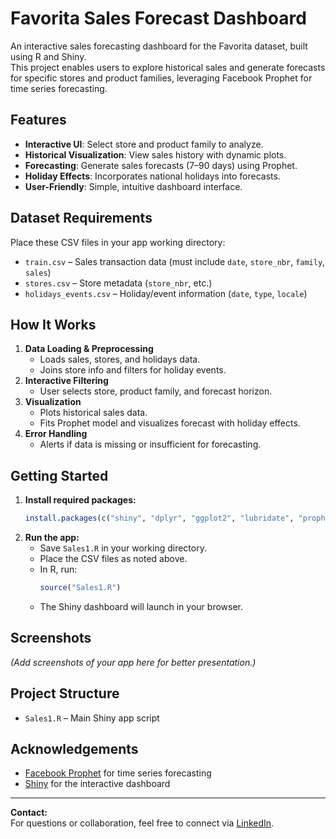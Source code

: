 # Favorita Sales Forecast Dashboard

An interactive sales forecasting dashboard for the Favorita dataset, built using R and Shiny.  
This project enables users to explore historical sales and generate forecasts for specific stores and product families, leveraging Facebook Prophet for time series forecasting.

## Features

- **Interactive UI**: Select store and product family to analyze.
- **Historical Visualization**: View sales history with dynamic plots.
- **Forecasting**: Generate sales forecasts (7–90 days) using Prophet.
- **Holiday Effects**: Incorporates national holidays into forecasts.
- **User-Friendly**: Simple, intuitive dashboard interface.

## Dataset Requirements

Place these CSV files in your app working directory:
- `train.csv` – Sales transaction data (must include `date`, `store_nbr`, `family`, `sales`)
- `stores.csv` – Store metadata (`store_nbr`, etc.)
- `holidays_events.csv` – Holiday/event information (`date`, `type`, `locale`)

## How It Works

1. **Data Loading & Preprocessing**
    - Loads sales, stores, and holidays data.
    - Joins store info and filters for holiday events.
2. **Interactive Filtering**
    - User selects store, product family, and forecast horizon.
3. **Visualization**
    - Plots historical sales data.
    - Fits Prophet model and visualizes forecast with holiday effects.
4. **Error Handling**
    - Alerts if data is missing or insufficient for forecasting.

## Getting Started

1. **Install required packages:**
    ```r
    install.packages(c("shiny", "dplyr", "ggplot2", "lubridate", "prophet", "readr", "data.table"))
    ```
2. **Run the app:**
    - Save `Sales1.R` in your working directory.
    - Place the CSV files as noted above.
    - In R, run:
      ```r
      source("Sales1.R")
      ```
    - The Shiny dashboard will launch in your browser.

## Screenshots

*(Add screenshots of your app here for better presentation.)*

## Project Structure

- `Sales1.R` – Main Shiny app script

## Acknowledgements

- [Facebook Prophet](https://facebook.github.io/prophet/) for time series forecasting
- [Shiny](https://shiny.rstudio.com/) for the interactive dashboard

---

**Contact:**  
For questions or collaboration, feel free to connect via [LinkedIn](https://linkedin.com/in/rahafalhuzali).
